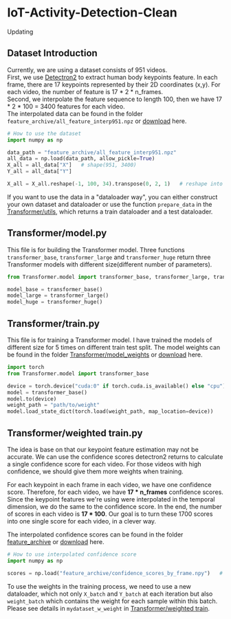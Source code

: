 # IoT-Activity-Detection-Clean
Updating

## Dataset Introduction
Currently, we are using a dataset consists of 951 videos.  
First, we use [Detectron2](https://github.com/facebookresearch/detectron2) to extract human body keypoints feature.
In each frame, there are 17 keypoints represented by their 2D coordinates (x,y). For each video,
the number of feature is 17 * 2 * n_frames.  
Second, we interpolate the feature sequence to length 100, then we have 17 * 2 * 100 = 3400 features for each video.  
The interpolated data can be found in the folder `feature_archive/all_feature_interp951.npz` or [download](https://drive.google.com/drive/folders/1Wmhi-ftV_buR9jFlPW0u4IR6F3idyr5G?usp=sharing)
here. 
```python
# How to use the dataset
import numpy as np

data_path = "feature_archive/all_feature_interp951.npz"
all_data = np.load(data_path, allow_pickle=True)
X_all = all_data["X"]   # shape(951, 3400)
Y_all = all_data["Y"]

X_all = X_all.reshape(-1, 100, 34).transpose(0, 2, 1)   # reshape into (951, 34, 100)
```
If you want to use the data in a "dataloader way", you can either construct your own dataset and dataloader or 
use the function `prepare_data` in the [Transformer/utils](https://github.com/aJay0422/IoT-Activity-Detection-Clean/blob/main/Transformer/utils.py), 
which returns a train dataloader and a test dataloader.

## Transformer/model.py
This file is for building the Transformer model. Three functions `transformer_base`,
`transformer_large` and `transformer_huge` return three Transformer models with
different size(different number of parameters).  
```python
from Transformer.model import transformer_base, transformer_large, transformer_huge

model_base = transformer_base()
model_large = transformer_large()
model_huge = transformer_huge()
```

## Transformer/train.py
This file is for training a Transformer model. I have trained the models of different size for 5 times
on different train test split. The model weights can be found in the folder [Transformer/model_weights](https://github.com/aJay0422/IoT-Activity-Detection-Clean/tree/main/Transformer/model_weights)
or [download](https://drive.google.com/drive/folders/1Wmhi-ftV_buR9jFlPW0u4IR6F3idyr5G?usp=sharing) here.
```python
import torch
from Transformer.model import transformer_base

device = torch.device("cuda:0" if torch.cuda.is_available() else "cpu")
model = transformer_base()
model.to(device)
weight_path = "path/to/weight"
model.load_state_dict(torch.load(weight_path, map_location=device))
```

## Transformer/weighted train.py
The idea is base on that our keypoint feature estimation may not be accurate. We can use the confidence scores 
detectron2 returns to calculate a single confidence score for each video. For those videos with high confidence,
we should give them more weights when training.  
  
For each keypoint in each frame in each video, we have one confidence score. Therefore, for each video,
we have __17 * n_frames__ confidence scores. Since the keypoint features we're using were interpolated in the temporal
dimension, we do the same to the confidence score. In the end, the number of scores in each video is 
__17 * 100__. Our goal is to turn these 1700 scores into one single score for each video, in a clever way.
  
The interpolated confidence scores can be found in the folder [feature_archive](https://github.com/aJay0422/IoT-Activity-Detection-Clean/tree/main/feature_archive)
or [download](https://drive.google.com/drive/folders/1Wmhi-ftV_buR9jFlPW0u4IR6F3idyr5G?usp=sharing) here.

```python
# How to use interpolated confidence score
import numpy as np

scores = np.load("feature_archive/confidence_scores_by_frame.npy")   # shape(951, 100, 17)
```
  
To use the weights in the training process, we need to use a new dataloader, which not only `X_batch` and `Y_batch`
at each iteration but also `weight_batch` which contains the weight for each sample within this batch. Please see
details in `mydataset_w_weight` in [Transformer/weighted train](https://github.com/aJay0422/IoT-Activity-Detection-Clean/blob/main/Transformer/weighted%20train.py).